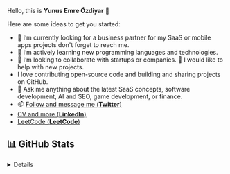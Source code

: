 Hello, this is **Yunus Emre Özdiyar** 👋

Here are some ideas to get you started:

- 🔭 I’m currently looking for a business partner for my SaaS or mobile apps projects don't forget to reach me.
- 🌱 I’m actively learning new programming languages and technologies.
- 👯 I’m looking to collaborate with startups or companies.
🤔 I would like to help with new projects.
-  I love contributing open-source code and building and sharing projects on GitHub. 
- 💬 Ask me anything about the latest SaaS concepts, software development, AI and SEO, game development, or finance. 
- 📫 [Follow and message me (**Twitter**)](https://twitter.com/emreozdiyar)
-    [CV and more (**LinkedIn**)](https://linkedin.com/in/yunusemreozdiyar)
-    [LeetCode (**LeetCode**)](https://leetcode.com/u/incendies/)

## 📊 GitHub Stats

<details>

![Anurag's GitHub stats](https://github-readme-stats.vercel.app/api?username=incendies&show_icons=true&theme=radical)

</details>
